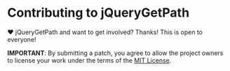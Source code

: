 # Contributing to jQueryGetPath

♥ jQueryGetPath and want to get involved?
Thanks! This is open to everyone!

**IMPORTANT**: By submitting a patch, you agree to allow the project owners to
license your work under the terms of the [MIT License](LICENSE.md).
